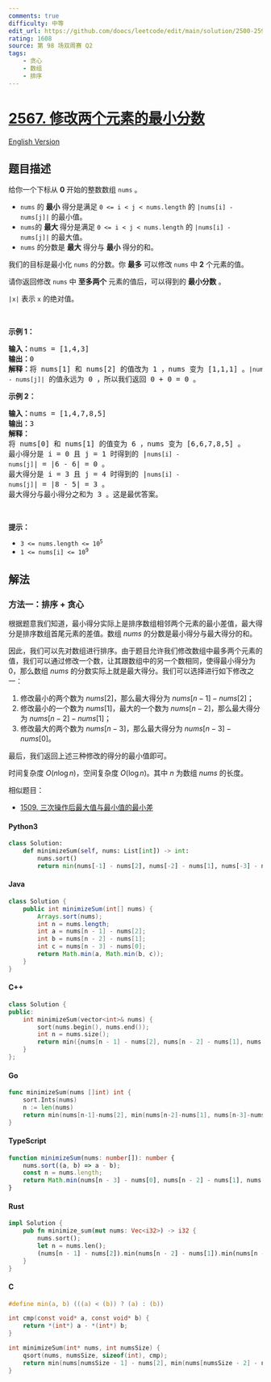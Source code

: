 ```yaml
---
comments: true
difficulty: 中等
edit_url: https://github.com/doocs/leetcode/edit/main/solution/2500-2599/2567.Minimum%20Score%20by%20Changing%20Two%20Elements/README.md
rating: 1608
source: 第 98 场双周赛 Q2
tags:
    - 贪心
    - 数组
    - 排序
---
```


<!-- problem:start -->

# [2567. 修改两个元素的最小分数](https://leetcode.cn/problems/minimum-score-by-changing-two-elements)

[English Version](/solution/2500-2599/2567.Minimum%20Score%20by%20Changing%20Two%20Elements/README_EN.md)

## 题目描述

<!-- description:start -->

<p>给你一个下标从 <strong>0</strong>&nbsp;开始的整数数组&nbsp;<code>nums</code>&nbsp;。</p>

<ul>
	<li><code>nums</code> 的 <strong>最小</strong>&nbsp;得分是满足 <code>0 &lt;= i &lt; j &lt; nums.length</code>&nbsp;的&nbsp;<code>|nums[i]&nbsp;- nums[j]|</code>&nbsp;的最小值。</li>
	<li><code>nums</code>的 <strong>最大 </strong>得分是满足 <code>0 &lt;= i &lt; j &lt; nums.length</code>&nbsp;的&nbsp;<code>|nums[i]&nbsp;- nums[j]|</code>&nbsp;的最大值。</li>
	<li><code>nums</code>&nbsp;的分数是 <strong>最大</strong>&nbsp;得分与 <strong>最小</strong>&nbsp;得分的和。</li>
</ul>

<p>我们的目标是最小化&nbsp;<code>nums</code>&nbsp;的分数。你 <strong>最多</strong> 可以修改&nbsp;<code>nums</code>&nbsp;中&nbsp;<strong>2</strong>&nbsp;个元素的值。</p>

<p>请你返回修改&nbsp;<code>nums</code>&nbsp;中&nbsp;<strong>至多两个</strong>&nbsp;元素的值后，可以得到的 <strong>最小分数</strong>&nbsp;。</p>

<p><code>|x|</code>&nbsp;表示 <code>x</code>&nbsp;的绝对值。</p>

<p>&nbsp;</p>

<p><strong>示例 1：</strong></p>

<pre>
<b>输入：</b>nums = [1,4,3]
<b>输出：</b>0
<b>解释：</b>将 nums[1] 和 nums[2] 的值改为 1 ，nums 变为 [1,1,1] 。<code>|nums[i] - nums[j]|</code> 的值永远为 0 ，所以我们返回 0 + 0 = 0 。
</pre>

<p><strong>示例 2：</strong></p>

<pre>
<b>输入：</b>nums = [1,4,7,8,5]
<b>输出：</b>3
<b>解释：
</b>将 nums[0] 和 nums[1] 的值变为 6 ，nums 变为 [6,6,7,8,5] 。
最小得分是 i = 0 且 j = 1 时得到的 |<code>nums[i] - nums[j]</code>| = |6 - 6| = 0 。
最大得分是 i = 3 且 j = 4 时得到的 |<code>nums[i] - nums[j]</code>| = |8 - 5| = 3 。
最大得分与最小得分之和为 3 。这是最优答案。
</pre>

<p>&nbsp;</p>

<p><strong>提示：</strong></p>

<ul>
	<li><code>3 &lt;= nums.length &lt;= 10<sup>5</sup></code></li>
	<li><code>1 &lt;= nums[i] &lt;= 10<sup>9</sup></code></li>
</ul>

<!-- description:end -->

## 解法

<!-- solution:start -->

### 方法一：排序 + 贪心

根据题意我们知道，最小得分实际上是排序数组相邻两个元素的最小差值，最大得分是排序数组首尾元素的差值。数组 $nums$ 的分数是最小得分与最大得分的和。

因此，我们可以先对数组进行排序。由于题目允许我们修改数组中最多两个元素的值，我们可以通过修改一个数，让其跟数组中的另一个数相同，使得最小得分为 $0$，那么数组 $nums$ 的分数实际上就是最大得分。我们可以选择进行如下修改之一：

1. 修改最小的两个数为 $nums[2]$，那么最大得分为 $nums[n - 1] - nums[2]$；
1. 修改最小的一个数为 $nums[1]$，最大的一个数为 $nums[n - 2]$，那么最大得分为 $nums[n - 2] - nums[1]$；
1. 修改最大的两个数为 $nums[n - 3]$，那么最大得分为 $nums[n - 3] - nums[0]$。

最后，我们返回上述三种修改的得分的最小值即可。

时间复杂度 $O(n \log n)$，空间复杂度 $O(\log n)$。其中 $n$ 为数组 $nums$ 的长度。

相似题目：

-   [1509. 三次操作后最大值与最小值的最小差](https://github.com/doocs/leetcode/blob/main/solution/1500-1599/1509.Minimum%20Difference%20Between%20Largest%20and%20Smallest%20Value%20in%20Three%20Moves/README.md)

<!-- tabs:start -->

#### Python3

```python
class Solution:
    def minimizeSum(self, nums: List[int]) -> int:
        nums.sort()
        return min(nums[-1] - nums[2], nums[-2] - nums[1], nums[-3] - nums[0])
```

#### Java

```java
class Solution {
    public int minimizeSum(int[] nums) {
        Arrays.sort(nums);
        int n = nums.length;
        int a = nums[n - 1] - nums[2];
        int b = nums[n - 2] - nums[1];
        int c = nums[n - 3] - nums[0];
        return Math.min(a, Math.min(b, c));
    }
}
```

#### C++

```cpp
class Solution {
public:
    int minimizeSum(vector<int>& nums) {
        sort(nums.begin(), nums.end());
        int n = nums.size();
        return min({nums[n - 1] - nums[2], nums[n - 2] - nums[1], nums[n - 3] - nums[0]});
    }
};
```

#### Go

```go
func minimizeSum(nums []int) int {
	sort.Ints(nums)
	n := len(nums)
	return min(nums[n-1]-nums[2], min(nums[n-2]-nums[1], nums[n-3]-nums[0]))
}
```

#### TypeScript

```ts
function minimizeSum(nums: number[]): number {
    nums.sort((a, b) => a - b);
    const n = nums.length;
    return Math.min(nums[n - 3] - nums[0], nums[n - 2] - nums[1], nums[n - 1] - nums[2]);
}
```

#### Rust

```rust
impl Solution {
    pub fn minimize_sum(mut nums: Vec<i32>) -> i32 {
        nums.sort();
        let n = nums.len();
        (nums[n - 1] - nums[2]).min(nums[n - 2] - nums[1]).min(nums[n - 3] - nums[0])
    }
}
```

#### C

```c
#define min(a, b) (((a) < (b)) ? (a) : (b))

int cmp(const void* a, const void* b) {
    return *(int*) a - *(int*) b;
}

int minimizeSum(int* nums, int numsSize) {
    qsort(nums, numsSize, sizeof(int), cmp);
    return min(nums[numsSize - 1] - nums[2], min(nums[numsSize - 2] - nums[1], nums[numsSize - 3] - nums[0]));
}
```

<!-- tabs:end -->

<!-- solution:end -->

<!-- problem:end -->
